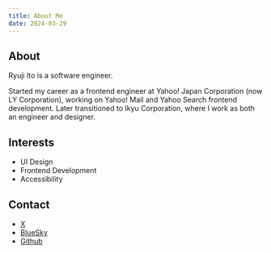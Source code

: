 ```yaml
---
title: About Me
date: 2024-03-29
---
```


## About

Ryuji Ito is a software engineer.

Started my career as a frontend engineer at Yahoo! Japan Corporation (now LY Corporation), working on Yahoo! Mail and Yahoo Search frontend development.
Later transitioned to Ikyu Corporation, where I work as both an engineer and designer.

## Interests

- UI Design
- Frontend Development
- Accessibility

## Contact

- [X](https://x.com/ryuji_1to)
- [BlueSky](https://bsky.app/profile/ryuji-ito.bsky.social)
- [Github](https://github.com/ryuji-1to)

